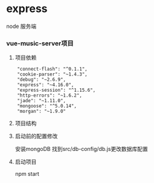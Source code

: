 # express
node 服务端
### vue-music-server项目
1. 项目依赖

```
    "connect-flash": "^0.1.1",
    "cookie-parser": "~1.4.3",
    "debug": "~2.6.9",
    "express": "~4.16.0",
    "express-session": "^1.15.6",
    "http-errors": "~1.6.2",
    "jade": "~1.11.0",
    "mongoose": "^5.0.14",
    "morgan": "~1.9.0"
```
2. 项目结构

3. 启动前的配置修改

   安装mongoDB
   找到src/db-config/db.js更改数据库配置



4. 启动项目

    npm start


